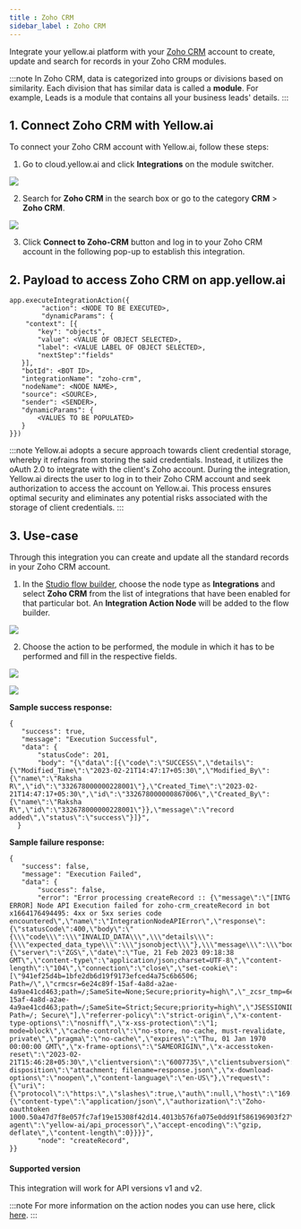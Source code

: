 ```yaml
---
title : Zoho CRM
sidebar_label : Zoho CRM
---
```



Integrate your yellow.ai platform with your [Zoho CRM](https://www.zoho.com/en-in/crm/) account to create, update and search for records in your Zoho CRM modules.

:::note
In Zoho CRM, data is categorized into groups or divisions based on similarity. Each division that has similar data is called a **module**. For example, Leads is a module that contains all your business leads' details.
:::

## 1. Connect Zoho CRM with Yellow.ai

To connect your Zoho CRM account with Yellow.ai, follow these steps:

1. Go to cloud.yellow.ai and click **Integrations** on the module switcher.

![](https://i.imgur.com/1EjCvqy.png)

2. Search for **Zoho CRM** in the search box or go to the category **CRM** > **Zoho CRM**.

![](https://i.imgur.com/07zbS8L.png)

3. Click **Connect to Zoho-CRM** button and log in to your Zoho CRM account in the following pop-up to establish this integration. 


## 2. Payload to access Zoho CRM on app.yellow.ai 

```
app.executeIntegrationAction({
        "action": <NODE TO BE EXECUTED>,
        "dynamicParams": {
    "context": [{
       "key": "objects",
       "value": <VALUE OF OBJECT SELECTED>,
       "label": <VALUE LABEL OF OBJECT SELECTED>,
       "nextStep":"fields"
   }],
   "botId": <BOT ID>,
   "integrationName": "zoho-crm",
   "nodeName": <NODE NAME>,
   "source": <SOURCE>,
   "sender": <SENDER>,
   "dynamicParams": {
       <VALUES TO BE POPULATED>
   }
}})

```
:::note
Yellow.ai adopts a secure approach towards client credential storage, whereby it refrains from storing the said credentials. Instead, it utilizes the oAuth 2.0 to integrate with the client's Zoho account. During the integration, Yellow.ai directs the user to log in to their Zoho CRM account and seek authorization to access the account on Yellow.ai. This process ensures optimal security and eliminates any potential risks associated with the storage of client credentials.
:::

## 3. Use-case

Through this integration you can create and update all the standard records in your Zoho CRM account.

1. In the [Studio flow builder](https://docs.yellow.ai/docs/platform_concepts/studio/build/Flows/journeys), choose the node type as **Integrations** and select **Zoho CRM** from the list of integrations that have been enabled for that particular bot. An **Integration Action Node** will be added to the flow builder.

![](https://i.imgur.com/IYe9Wxp.png)


2. Choose the action to be performed, the module in which it has to be performed and fill in the respective fields.

![](https://i.imgur.com/RGVFM3e.png)

![](https://i.imgur.com/trU9nS8.png)


**Sample success response:**

```
{
   "success": true,
   "message": "Execution Successful",
   "data": {
       "statusCode": 201,
       "body": "{\"data\":[{\"code\":\"SUCCESS\",\"details\":{\"Modified_Time\":\"2023-02-21T14:47:17+05:30\",\"Modified_By\":{\"name\":\"Raksha R\",\"id\":\"332678000000228001\"},\"Created_Time\":\"2023-02-21T14:47:17+05:30\",\"id\":\"332678000000867006\",\"Created_By\":{\"name\":\"Raksha R\",\"id\":\"332678000000228001\"}},\"message\":\"record added\",\"status\":\"success\"}]}",
  }

```

**Sample failure response:**

```
{
   "success": false,
   "message": "Execution Failed",
   "data": {
       "success": false,
       "error": "Error processing createRecord :: {\"message\":\"[INTG ERROR] Node API Execution failed for zoho-crm_createRecord in bot x1664176494495: 4xx or 5xx series code encountered\",\"name\":\"IntegrationNodeAPIError\",\"response\":{\"statusCode\":400,\"body\":\"{\\\"code\\\":\\\"INVALID_DATA\\\",\\\"details\\\":{\\\"expected_data_type\\\":\\\"jsonobject\\\"},\\\"message\\\":\\\"body\\\",\\\"status\\\":\\\"error\\\"}\\n\",\"headers\":{\"server\":\"ZGS\",\"date\":\"Tue, 21 Feb 2023 09:18:38 GMT\",\"content-type\":\"application/json;charset=UTF-8\",\"content-length\":\"104\",\"connection\":\"close\",\"set-cookie\":[\"941ef25d4b=1bfe2db6d19f9173efced4a75c6b6506; Path=/\",\"crmcsr=6e24c89f-15af-4a8d-a2ae-4a9ae41cd463;path=/;SameSite=None;Secure;priority=high\",\"_zcsr_tmp=6e24c89f-15af-4a8d-a2ae-4a9ae41cd463;path=/;SameSite=Strict;Secure;priority=high\",\"JSESSIONID=FAC2412202E8AC272350783D5A196B56; Path=/; Secure\"],\"referrer-policy\":\"strict-origin\",\"x-content-type-options\":\"nosniff\",\"x-xss-protection\":\"1; mode=block\",\"cache-control\":\"no-store, no-cache, must-revalidate, private\",\"pragma\":\"no-cache\",\"expires\":\"Thu, 01 Jan 1970 00:00:00 GMT\",\"x-frame-options\":\"SAMEORIGIN\",\"x-accesstoken-reset\":\"2023-02-21T15:46:28+05:30\",\"clientversion\":\"6007735\",\"clientsubversion\":\"73cb86c33821cf861d01dedd6b33d075\",\"content-disposition\":\"attachment; filename=response.json\",\"x-download-options\":\"noopen\",\"content-language\":\"en-US\"},\"request\":{\"uri\":{\"protocol\":\"https:\",\"slashes\":true,\"auth\":null,\"host\":\"169.148.148.66\",\"port\":443,\"hostname\":\"169.148.148.66\",\"hash\":null,\"search\":null,\"query\":null,\"pathname\":\"/crm/v2/Leads\",\"path\":\"/crm/v2/Leads\",\"href\":\"https://169.148.148.66/crm/v2/Leads\"},\"method\":\"POST\",\"headers\":{\"content-type\":\"application/json\",\"authorization\":\"Zoho-oauthtoken 1000.50a47d7f8e057fc7af19e15308f42d14.4013b576fa075e0dd91f586196903f27\",\"host\":\"www.zohoapis.in\",\"user-agent\":\"yellow-ai/api_processor\",\"accept-encoding\":\"gzip, deflate\",\"content-length\":0}}}}",
       "node": "createRecord",
}}

```

#### Supported version

This integration will work for API versions v1 and v2. 

:::note
For more information on the action nodes you can use here, click [here](https://www.zoho.com/crm/developer/docs/api/v2/insert-records.html).
:::



